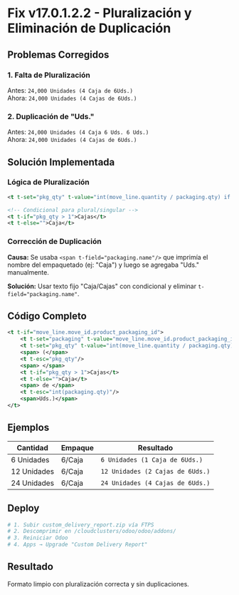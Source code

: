 # Fix v17.0.1.2.2 - Pluralización y Eliminación de Duplicación

## Problemas Corregidos

### 1. Falta de Pluralización
Antes: `24,000 Unidades (4 Caja de 6Uds.)`  
Ahora: `24,000 Unidades (4 Cajas de 6Uds.)`

### 2. Duplicación de "Uds."
Antes: `24,000 Unidades (4 Caja 6 Uds. 6 Uds.)`  
Ahora: `24,000 Unidades (4 Cajas de 6Uds.)`

## Solución Implementada

### Lógica de Pluralización
```xml
<t t-set="pkg_qty" t-value="int(move_line.quantity / packaging.qty) if packaging.qty else 0"/>

<!-- Condicional para plural/singular -->
<t t-if="pkg_qty > 1">Cajas</t>
<t t-else="">Caja</t>
```

### Corrección de Duplicación
**Causa:** Se usaba `<span t-field="packaging.name"/>` que imprimía el nombre del empaquetado (ej: "Caja") y luego se agregaba "Uds." manualmente.

**Solución:** Usar texto fijo "Caja/Cajas" con condicional y eliminar `t-field="packaging.name"`.

## Código Completo
```xml
<t t-if="move_line.move_id.product_packaging_id">
    <t t-set="packaging" t-value="move_line.move_id.product_packaging_id"/>
    <t t-set="pkg_qty" t-value="int(move_line.quantity / packaging.qty) if packaging.qty else 0"/>
    <span> (</span>
    <t t-esc="pkg_qty"/>
    <span> </span>
    <t t-if="pkg_qty > 1">Cajas</t>
    <t t-else="">Caja</t>
    <span> de </span>
    <t t-esc="int(packaging.qty)"/>
    <span>Uds.)</span>
</t>
```

## Ejemplos

| Cantidad | Empaque | Resultado |
|----------|---------|-----------|
| 6 Unidades | 6/Caja | `6 Unidades (1 Caja de 6Uds.)` |
| 12 Unidades | 6/Caja | `12 Unidades (2 Cajas de 6Uds.)` |
| 24 Unidades | 6/Caja | `24 Unidades (4 Cajas de 6Uds.)` |

## Deploy
```bash
# 1. Subir custom_delivery_report.zip vía FTPS
# 2. Descomprimir en /cloudclusters/odoo/odoo/addons/
# 3. Reiniciar Odoo
# 4. Apps → Upgrade "Custom Delivery Report"
```

## Resultado
Formato limpio con pluralización correcta y sin duplicaciones.

